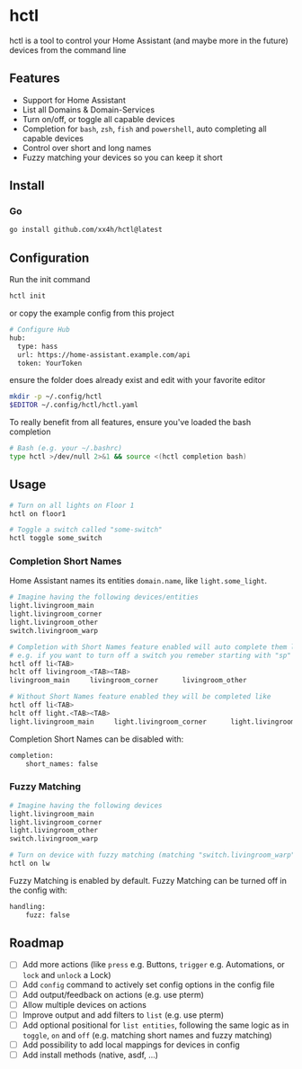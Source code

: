 # hctl
hctl is a tool to control your Home Assistant (and maybe more in the future) devices from the command line

## Features

- Support for Home Assistant
- List all Domains & Domain-Services
- Turn on/off, or toggle all capable devices
- Completion for `bash`, `zsh`, `fish` and `powershell`, auto completing all capable devices
- Control over short and long names
- Fuzzy matching your devices so you can keep it short

## Install

### Go
```bash
go install github.com/xx4h/hctl@latest
```

## Configuration
Run the init command
```bash
hctl init
```
or copy the example config from this project
```bash
# Configure Hub
hub:
  type: hass
  url: https://home-assistant.example.com/api
  token: YourToken
```
ensure the folder does already exist and edit with your favorite editor
```bash
mkdir -p ~/.config/hctl
$EDITOR ~/.config/hctl/hctl.yaml
```

To really benefit from all features, ensure you've loaded the bash completion
```bash
# Bash (e.g. your ~/.bashrc)
type hctl >/dev/null 2>&1 && source <(hctl completion bash)
```

## Usage

```bash
# Turn on all lights on Floor 1
hctl on floor1

# Toggle a switch called "some-switch"
hctl toggle some_switch

```

### Completion Short Names
Home Assistant names its entities `domain.name`, like `light.some_light`.
```bash
# Imagine having the following devices/entities
light.livingroom_main
light.livingroom_corner
light.livingroom_other
switch.livingroom_warp

# Completion with Short Names feature enabled will auto complete them like
# e.g. if you want to turn off a switch you remeber starting with "sp"
hctl off li<TAB>
hclt off livingroom_<TAB><TAB>
livingroom_main     livingroom_corner      livingroom_other

# Without Short Names feature enabled they will be completed like
hctl off li<TAB>
hclt off light.<TAB><TAB>
light.livingroom_main     light.livingroom_corner      light.livingroom_other
```
Completion Short Names can be disabled with:
```bash
completion:
    short_names: false
```


### Fuzzy Matching

```bash
# Imagine having the following devices
light.livingroom_main
light.livingroom_corner
light.livingroom_other
switch.livingroom_warp

# Turn on device with fuzzy matching (matching "switch.livingroom_warp")
hctl on lw
```
Fuzzy Matching is enabled by default.
Fuzzy Matching can be turned off in the config with:
```bash
handling:
    fuzz: false
```

## Roadmap

- [ ] Add more actions (like `press` e.g. Buttons, `trigger` e.g. Automations, or `lock` and `unlock` a Lock)
- [ ] Add `config` command to actively set config options in the config file
- [ ] Add output/feedback on actions (e.g. use pterm)
- [ ] Allow multiple devices on actions
- [ ] Improve output and add filters to `list` (e.g. use pterm)
- [ ] Add optional positional for `list entities`, following the same logic as in `toggle`, `on` and `off` (e.g. matching short names and fuzzy matching)
- [ ] Add possibility to add local mappings for devices in config
- [ ] Add install methods (native, asdf, ...)
